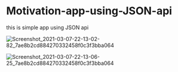 # Motivation-app-using-JSON-api

this is simple app using JSON api 




![Screenshot_2021-03-07-22-13-02-82_7ae8b2cd884270332458f0c3f3bba064](https://user-images.githubusercontent.com/61101968/110247775-fdcf2d80-7f95-11eb-8318-9d85562ca9fc.png)




![Screenshot_2021-03-07-22-13-06-25_7ae8b2cd884270332458f0c3f3bba064](https://user-images.githubusercontent.com/61101968/110247784-058ed200-7f96-11eb-8bc7-65bd2d36643e.png)

